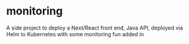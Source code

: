 # monitoring
A side project to deploy a Next/React front end, Java API, deployed via Helm to Kubernetes with some monitoring fun added in
